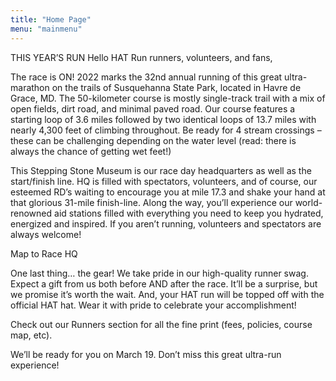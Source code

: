 ```yaml
---
title: "Home Page"
menu: "mainmenu"
---
```



THIS YEAR’S RUN
Hello HAT Run runners, volunteers, and fans,

The race is ON!  2022 marks the 32nd annual running of this great ultra-marathon on the trails of Susquehanna State Park, located in Havre de Grace, MD.  The 50-kilometer course is mostly single-track trail with a mix of open fields, dirt road, and minimal paved road. Our course features a starting loop of 3.6 miles followed by two identical loops of 13.7 miles with nearly 4,300 feet of climbing throughout. Be ready for 4 stream crossings – these can be challenging depending on the water level (read: there is always the chance of getting wet feet!)

This Stepping Stone Museum is our race day headquarters as well as the start/finish line.  HQ is filled with spectators, volunteers, and of course, our esteemed RD’s waiting to encourage you at mile 17.3 and shake your hand at that glorious 31-mile finish-line.  Along the way, you’ll experience our world-renowned aid stations filled with everything you need to keep you hydrated, energized and inspired. If you aren’t running, volunteers and spectators are always welcome! 

Map to Race HQ

One last thing… the gear! We take pride in our high-quality runner swag.  Expect a gift from us both before AND after the race.  It’ll be a surprise, but we promise it’s worth the wait.  And, your HAT run will be topped off with the official HAT hat. Wear it with pride to celebrate your accomplishment!

Check out our Runners section for all the fine print (fees, policies, course map, etc).

We’ll be ready for you on March 19. Don’t miss this great ultra-run experience!


